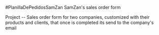 #PlanillaDePedidosSamZan
SamZan's sales order form

Project --
Sales order form for two companies, customized with their products and clients, that once is completed its send to the company's email
